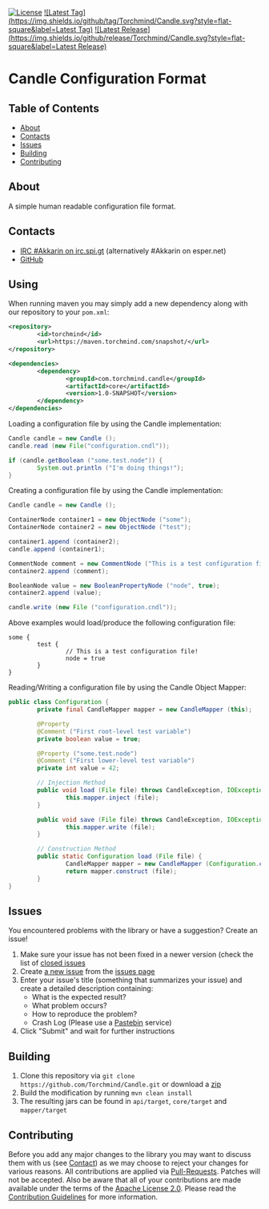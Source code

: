 [![License](https://img.shields.io/github/license/Torchmind/Candle.svg?style=flat-square)](https://www.apache.org/licenses/LICENSE-2.0.txt)
[![Latest Tag](https://img.shields.io/github/tag/Torchmind/Candle.svg?style=flat-square&label=Latest Tag)](https://github.com/Torchmind/Candle/tags)
[![Latest Release](https://img.shields.io/github/release/Torchmind/Candle.svg?style=flat-square&label=Latest Release)](https://github.com/Torchmind/Candle/releases)

Candle Configuration Format
===========================

Table of Contents
-----------------
* [About](#about)
* [Contacts](#contacts)
* [Issues](#issues)
* [Building](#building)
* [Contributing](#contributing)

About
-----

A simple human readable configuration file format.

Contacts
--------

* [IRC #Akkarin on irc.spi.gt](http://irc.spi.gt/iris/?nick=Guest....&channels=Akkarin&prompt=1) (alternatively #Akkarin on esper.net)
* [GitHub](https://github.com/Torchmind/Candle)

Using
-----

When running maven you may simply add a new dependency along with our repository to your ```pom.xml```:

```xml
<repository>
        <id>torchmind</id>
        <url>https://maven.torchmind.com/snapshot/</url>
</repository>

<dependencies>
        <dependency>
                <groupId>com.torchmind.candle</groupId>
                <artifactId>core</artifactId>
                <version>1.0-SNAPSHOT</version>
        </dependency>
</dependencies>
```

Loading a configuration file by using the Candle implementation:
```java
Candle candle = new Candle ();
candle.read (new File("configuration.cndl"));

if (candle.getBoolean ("some.test.node")) {
        System.out.println ("I'm doing things!");
}
```

Creating a configuration file by using the Candle implementation:
```java
Candle candle = new Candle ();

ContainerNode container1 = new ObjectNode ("some");
ContainerNode container2 = new ObjectNode ("test");

container1.append (container2);
candle.append (container1);

CommentNode comment = new CommentNode ("This is a test configuration file!");
container2.append (comment);

BooleanNode value = new BooleanPropertyNode ("node", true);
container2.append (value);

candle.write (new File ("configuration.cndl"));
```

Above examples would load/produce the following configuration file:
```candle
some {
        test {
                // This is a test configuration file!
                node = true
        }
}
```

Reading/Writing a configuration file by using the Candle Object Mapper:
```java
public class Configuration {
        private final CandleMapper mapper = new CandleMapper (this);

        @Property
        @Comment ("First root-level test variable")
        private boolean value = true;

        @Property ("some.test.node")
        @Comment ("First lower-level test variable")
        private int value = 42;

        // Injection Method
        public void load (File file) throws CandleException, IOException {
                this.mapper.inject (file);
        }

        public void save (File file) throws CandleException, IOException {
                this.mapper.write (file);
        }

        // Construction Method
        public static Configuration load (File file) {
                CandleMapper mapper = new CandleMapper (Configuration.class);
                return mapper.construct (file);
        }
}
```

Issues
------

You encountered problems with the library or have a suggestion? Create an issue!

1. Make sure your issue has not been fixed in a newer version (check the list of [closed issues](https://github.com/Torchmind/Candle/issues?q=is%3Aissue+is%3Aclosed)
1. Create [a new issue](https://github.com/Torchmind/Candle/issues/new) from the [issues page](https://github.com/Torchmind/Candle/issues)
1. Enter your issue's title (something that summarizes your issue) and create a detailed description containing:
   - What is the expected result?
   - What problem occurs?
   - How to reproduce the problem?
   - Crash Log (Please use a [Pastebin](http://www.pastebin.com) service)
1. Click "Submit" and wait for further instructions

Building
--------

1. Clone this repository via ```git clone https://github.com/Torchmind/Candle.git``` or download a [zip](https://github.com/Torchmind/Candle/archive/master.zip)
1. Build the modification by running ```mvn clean install```
1. The resulting jars can be found in ```api/target```, ```core/target``` and ```mapper/target```

Contributing
------------

Before you add any major changes to the library you may want to discuss them with us (see [Contact](#contact)) as
we may choose to reject your changes for various reasons. All contributions are applied via [Pull-Requests](https://help.github.com/articles/creating-a-pull-request).
Patches will not be accepted. Also be aware that all of your contributions are made available under the terms of the
[Apache License 2.0](https://www.apache.org/licenses/LICENSE-2.0.txt). Please read the [Contribution Guidelines](CONTRIBUTING.md)
for more information.
